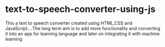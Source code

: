 # text-to-speech-converter-using-js
This a text to speech converter created using HTML,CSS and JavaScript....The long term aim is to add more functionality and converting it into an app for learning language and later on integrating it with machine learning
